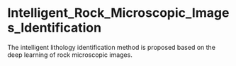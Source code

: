 # Intelligent_Rock_Microscopic_Images_Identification
The intelligent lithology identification method is proposed based on the deep learning of rock microscopic images.
